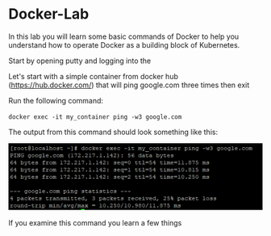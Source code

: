 # Docker-Lab
In this lab you will learn some basic commands of Docker to help you understand how to operate Docker as a building block of Kubernetes.

Start by opening putty and logging into the 

Let's start with a simple container from docker hub (https://hub.docker.com/) that will ping google.com three times then exit

Run the following command:

`docker exec -it my_container ping -w3 google.com`

The output from this command should look something like this:

![DockerOutput](https://github.com/gortee/pictures/blob/master/D1.png)

If you examine this command you learn a few things
